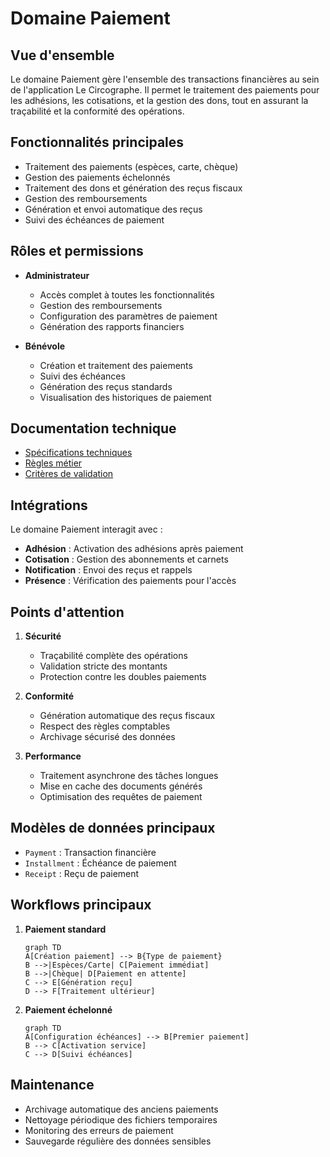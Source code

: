 # Domaine Paiement

## Vue d'ensemble

Le domaine Paiement gère l'ensemble des transactions financières au sein de l'application Le Circographe. Il permet le traitement des paiements pour les adhésions, les cotisations, et la gestion des dons, tout en assurant la traçabilité et la conformité des opérations.

## Fonctionnalités principales

- Traitement des paiements (espèces, carte, chèque)
- Gestion des paiements échelonnés
- Traitement des dons et génération des reçus fiscaux
- Gestion des remboursements
- Génération et envoi automatique des reçus
- Suivi des échéances de paiement

## Rôles et permissions

- **Administrateur**
  - Accès complet à toutes les fonctionnalités
  - Gestion des remboursements
  - Configuration des paramètres de paiement
  - Génération des rapports financiers

- **Bénévole**
  - Création et traitement des paiements
  - Suivi des échéances
  - Génération des reçus standards
  - Visualisation des historiques de paiement

## Documentation technique

- [Spécifications techniques](specs.md)
- [Règles métier](rules.md)
- [Critères de validation](validation.md)

## Intégrations

Le domaine Paiement interagit avec :

- **Adhésion** : Activation des adhésions après paiement
- **Cotisation** : Gestion des abonnements et carnets
- **Notification** : Envoi des reçus et rappels
- **Présence** : Vérification des paiements pour l'accès

## Points d'attention

1. **Sécurité**
   - Traçabilité complète des opérations
   - Validation stricte des montants
   - Protection contre les doubles paiements

2. **Conformité**
   - Génération automatique des reçus fiscaux
   - Respect des règles comptables
   - Archivage sécurisé des données

3. **Performance**
   - Traitement asynchrone des tâches longues
   - Mise en cache des documents générés
   - Optimisation des requêtes de paiement

## Modèles de données principaux

- `Payment` : Transaction financière
- `Installment` : Échéance de paiement
- `Receipt` : Reçu de paiement

## Workflows principaux

1. **Paiement standard**
   ```mermaid
   graph TD
   A[Création paiement] --> B{Type de paiement}
   B -->|Espèces/Carte| C[Paiement immédiat]
   B -->|Chèque| D[Paiement en attente]
   C --> E[Génération reçu]
   D --> F[Traitement ultérieur]
   ```

2. **Paiement échelonné**
   ```mermaid
   graph TD
   A[Configuration échéances] --> B[Premier paiement]
   B --> C[Activation service]
   C --> D[Suivi échéances]
   ```

## Maintenance

- Archivage automatique des anciens paiements
- Nettoyage périodique des fichiers temporaires
- Monitoring des erreurs de paiement
- Sauvegarde régulière des données sensibles 